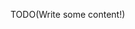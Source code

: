 <!--Title:Connecting Storyteller to the System under Test-->
<!--Url:system_under_test-->

TODO(Write some content!)
